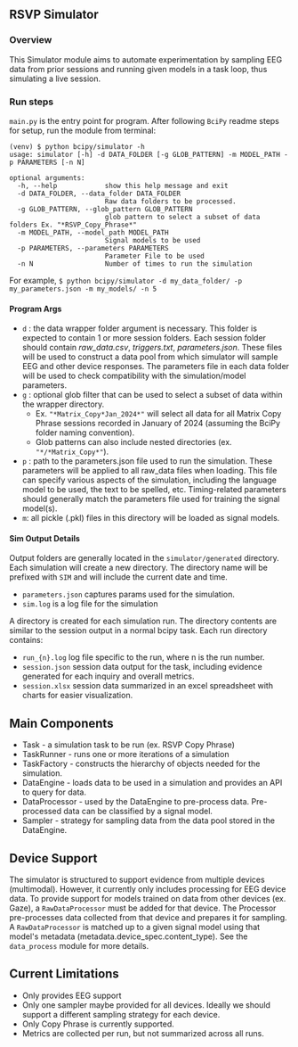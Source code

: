 ## RSVP Simulator

### Overview

This Simulator module aims to automate experimentation by sampling EEG data from prior sessions and running given models in a task loop, thus simulating a live session.

### Run steps

`main.py` is the entry point for program. After following `BciPy` readme steps for setup, run the module from terminal:

```
(venv) $ python bcipy/simulator -h
usage: simulator [-h] -d DATA_FOLDER [-g GLOB_PATTERN] -m MODEL_PATH -p PARAMETERS [-n N]

optional arguments:
  -h, --help            show this help message and exit
  -d DATA_FOLDER, --data_folder DATA_FOLDER
                        Raw data folders to be processed.
  -g GLOB_PATTERN, --glob_pattern GLOB_PATTERN
                        glob pattern to select a subset of data folders Ex. "*RSVP_Copy_Phrase*"
  -m MODEL_PATH, --model_path MODEL_PATH
                        Signal models to be used
  -p PARAMETERS, --parameters PARAMETERS
                        Parameter File to be used
  -n N                  Number of times to run the simulation
```

For example,
`$ python bcipy/simulator -d my_data_folder/ -p my_parameters.json -m my_models/ -n 5`

#### Program Args

- `d` : the data wrapper folder argument is necessary. This folder is expected to contain 1 or more session folders. Each session folder should contain
  _raw_data.csv_, _triggers.txt_, _parameters.json_. These files will be used to construct a data pool from which simulator will sample EEG and other device responses. The parameters file in each data folder will be used to check compatibility with the simulation/model parameters.
- `g` : optional glob filter that can be used to select a subset of data within the wrapper directory.
  - Ex. `"*Matrix_Copy*Jan_2024*"` will select all data for all Matrix Copy Phrase sessions recorded in January of 2024 (assuming the BciPy folder naming convention).
  - Glob patterns can also include nested directories (ex. `"*/*Matrix_Copy*"`).
- `p` : path to the parameters.json file used to run the simulation. These parameters will be applied to
  all raw_data files when loading. This file can specify various aspects of the simulation, including the language model to be used, the text to be spelled, etc. Timing-related parameters should generally match the parameters file used for training the signal model(s).
- `m`: all pickle (.pkl) files in this directory will be loaded as signal models.

#### Sim Output Details

Output folders are generally located in the `simulator/generated` directory. Each simulation will create a new directory. The directory name will be  prefixed with `SIM` and will include the current date and time.

- `parameters.json` captures params used for the simulation.
- `sim.log` is a log file for the simulation

A directory is created for each simulation run. The directory contents are similar to the session output in a normal bcipy task. Each run directory contains:

- `run_{n}.log` log file specific to the run, where n is the run number.
- `session.json` session data output for the task, including evidence generated for each inquiry and overall metrics.
- `session.xlsx` session data summarized in an excel spreadsheet with charts for easier visualization.

## Main Components

* Task - a simulation task to be run (ex. RSVP Copy Phrase)
* TaskRunner - runs one or more iterations of a simulation
* TaskFactory - constructs the hierarchy of objects needed for the simulation.
* DataEngine - loads data to be used in a simulation and provides an API to query for data.
* DataProcessor - used by the DataEngine to pre-process data. Pre-processed data can be classified by a signal model.
* Sampler - strategy for sampling data from the data pool stored in the DataEngine.

## Device Support

The simulator is structured to support evidence from multiple devices (multimodal). However, it currently only includes processing for EEG device data. To provide support for models trained on data from other devices (ex. Gaze), a `RawDataProcessor` must be added for that device. The Processor pre-processes data collected from that device and prepares it for sampling. A `RawDataProcessor` is matched up to a given signal model using that model's metadata (metadata.device_spec.content_type). See the `data_process` module for more details.

## Current Limitations

* Only provides EEG support
* Only one sampler maybe provided for all devices. Ideally we should support a different sampling strategy for each device.
* Only Copy Phrase is currently supported.
* Metrics are collected per run, but not summarized across all runs.